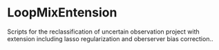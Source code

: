# LoopMixEntension
Scripts for the reclassification of uncertain observation project with extension including lasso regularization and oberserver bias correction..
